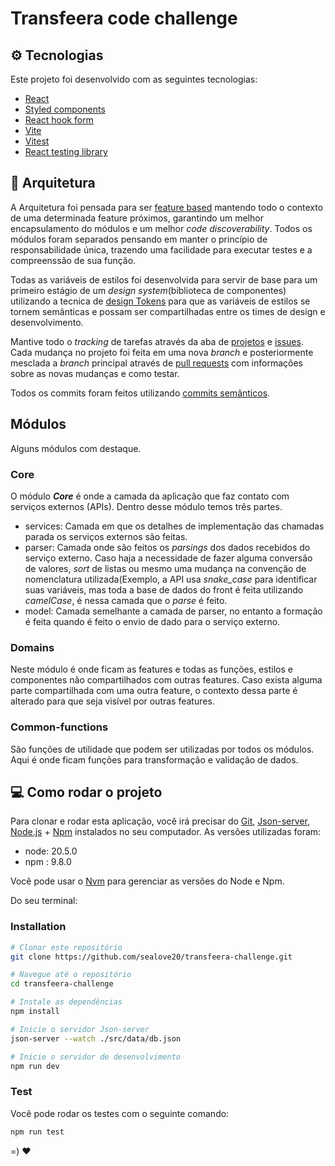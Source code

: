 # Transfeera code challenge

## :gear: Tecnologias

Este projeto foi desenvolvido com as seguintes tecnologias:

- [React][reactjs]
- [Styled components][styled-components]
- [React hook form][react-hook-form]
- [Vite][vite]
- [Vitest][vitest]
- [React testing library][react-testing-library]

## :triangular_ruler: Arquitetura

A Arquitetura foi pensada para ser [feature based][feature-based] mantendo todo o contexto de uma determinada feature próximos, garantindo um melhor encapsulamento do módulos e um melhor *code discoverability*.
Todos os módulos foram separados pensando em manter o princípio de responsabilidade única, trazendo uma facilidade para executar testes e a compreenssão de sua função.

Todas as variáveis de estilos foi desenvolvida para servir de base para um primeiro estágio de um *design system*(biblioteca de componentes) utilizando a tecnica de [design Tokens][design-tokens] para que as variáveis de estilos se tornem semânticas e possam ser compartilhadas entre os times de design e desenvolvimento.

Mantive todo o *tracking* de tarefas através da aba de [projetos][project] e [issues][issues]. Cada mudança no projeto foi feita em uma nova *branch* e posteriormente mesclada a *branch* principal através de [pull requests][pull-request] com informações sobre as novas mudanças e como testar.

Todos os commits foram feitos utilizando [commits semânticos][conventional-commits].

## Módulos
Alguns módulos com destaque.
### Core
O módulo ***Core*** é onde a camada da aplicação que faz contato com serviços externos (APIs). Dentro desse módulo temos três partes.
- services: Camada em que os detalhes de implementação das chamadas parada os serviços externos são feitas.
- parser: Camada onde são feitos os *parsings* dos dados recebidos do serviço externo. Caso haja a necessidade de fazer alguma conversão de valores, *sort* de listas ou mesmo uma mudança na convenção de nomenclatura utilizada(Exemplo, a API usa *snake_case* para identificar suas variáveis, mas toda a base de dados do front é feita utilizando *camelCase*, é nessa camada que o *parse* é feito.
- model: Camada semelhante a camada de parser, no entanto a formação é feita quando é feito o envio de dado para o serviço externo.

### Domains
Neste módulo é onde ficam as features e todas as funções, estilos e componentes não compartilhados com outras features. Caso exista alguma parte compartilhada com uma outra feature, o contexto dessa parte é alterado para que seja visível por outras features. 

### Common-functions
São funções de utilidade que podem ser utilizadas por todos os módulos. Aqui é onde ficam funções para transformação e validação de dados.

## :computer: Como rodar o projeto

Para clonar e rodar esta aplicação, você irá precisar do [Git][git], [Json-server][json-server], [Node.js][nodejs] + [Npm][npm] instalados no seu computador. 
As versões utilizadas foram:
- node: 20.5.0
- npm : 9.8.0

Você pode usar o [Nvm][nvm] para gerenciar as versões do Node e Npm.

Do seu terminal:

### Installation

```bash
# Clonar este repositório
git clone https://github.com/sealove20/transfeera-challenge.git

# Navegue até o repositório
cd transfeera-challenge

# Instale as dependências
npm install

# Inicie o servidor Json-server
json-server --watch ./src/data/db.json

# Inicie o servidor de desenvolvimento
npm run dev
```

### Test

Você pode rodar os testes com o seguinte comando:

```bash
npm run test
```

=) :heart:


[reactjs]: https://reactjs.org
[nodejs]: https://nodejs.org/
[styled-components]: https://styled-components.com
[react-hook-form]: https://react-hook-form.com/
[vite]: https://vitejs.dev/
[vitest]: https://vitest.dev/
[react-testing-library]: https://testing-library.com
[feature-based]: https://khalilstemmler.com/articles/software-design-architecture/feature-driven/
[git]: https://git-scm.com
[npm]: https://www.npmjs.com/
[nvm]: https://github.com/nvm-sh/nvm
[json-server]: https://github.com/typicode/json-server
[design-tokens]: https://spectrum.adobe.com/page/design-tokens/
[project]: https://github.com/users/sealove20/projects/3/views/1
[issues]: https://github.com/sealove20/transfeera-challenge/issues?q=is%3Aissue+is%3Aclosed
[pull-request]: https://github.com/sealove20/transfeera-challenge/pulls?q=is%3Apr+is%3Aclosed
[conventional-commits]: https://www.conventionalcommits.org/en/v1.0.0/
